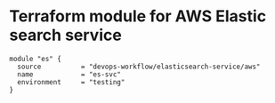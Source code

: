 Terraform module for AWS Elastic search service
===

```hcl
module "es" {
  source          = "devops-workflow/elasticsearch-service/aws"
  name            = "es-svc"
  environment     = "testing"
}
```
